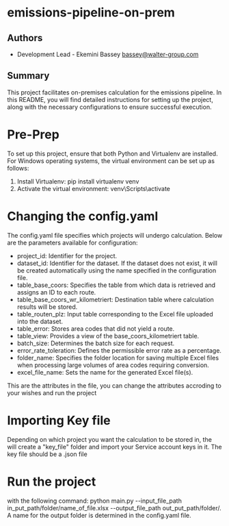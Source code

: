 # emissions-pipeline-on-prem

## Authors

- Development Lead - Ekemini Bassey bassey@walter-group.com


## Summary

This project facilitates on-premises calculation for the emissions pipeline. In this README, 
you will find detailed instructions for setting up the project, along with the necessary configurations to ensure successful execution.


# Pre-Prep 

To set up this project, ensure that both Python and Virtualenv are installed. For Windows operating systems, the virtual environment can be set up as follows:

1. Install Virtualenv: pip install virtualenv venv
2. Activate the virtual environment: venv\Scripts\activate

# Changing the config.yaml

The config.yaml file specifies which projects will undergo calculation. Below are the parameters available for configuration:
- project_id: Identifier for the project.
- dataset_id: Identifier for the dataset. If the dataset does not exist, it will be created automatically using the name specified in the configuration file.
- table_base_coors: Specifies the table from which data is retrieved and assigns an ID to each route.
- table_base_coors_wr_kilometriert: Destination table where calculation results will be stored.
- table_routen_plz: Input table corresponding to the Excel file uploaded into the dataset.
- table_error: Stores area codes that did not yield a route.
- table_view: Provides a view of the base_coors_kilometriert table.
- batch_size: Determines the batch size for each request.
- error_rate_toleration: Defines the permissible error rate as a percentage.
- folder_name: Specifies the folder location for saving multiple Excel files when processing large volumes of area codes requiring conversion.
- excel_file_name: Sets the name for the generated Excel file(s).

This are the attributes in the file, you can change the attributes accroding to your wishes and run the project

# Importing Key file

Depending on which project you want the calculation to be stored in, the will create a "key_file" folder and import your Service account keys in it. The key 
file should be a .json file 

# Run the project

with the following command: python main.py --input_file_path in_put_path/folder/name_of_file.xlsx  --output_file_path out_put_path/folder/. A name for the output folder is determined 
in the config.yaml file. 